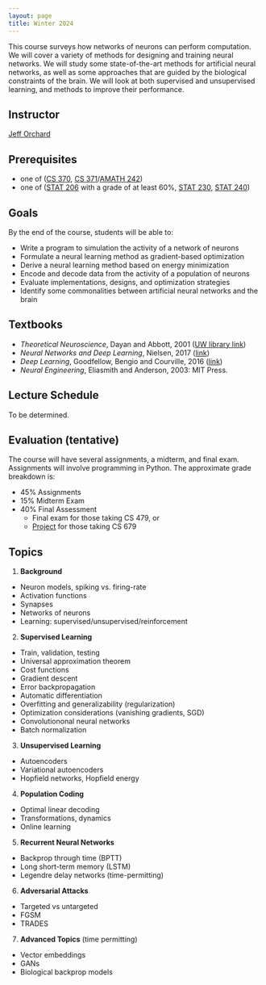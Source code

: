 ```yaml
---
layout: page
title: Winter 2024
---
```


This course surveys how networks of neurons can perform computation. We will cover a variety of methods for designing and training neural networks. We will study some state-of-the-art methods for artificial neural networks, as well as some approaches that are guided by the biological constraints of the brain. We will look at both supervised and unsupervised learning, and methods to improve their performance.

## Instructor
[Jeff Orchard](http://cs.uwaterloo.ca/~jorchard)

## Prerequisites
- one of ([CS 370](http://www.ucalendar.uwaterloo.ca/1920/COURSE/course-CS.html#CS370), [CS 371](http://www.ucalendar.uwaterloo.ca/1920/COURSE/course-CS.html#CS371)/[AMATH 242](http://www.ucalendar.uwaterloo.ca/1920/COURSE/course-AMATH.html#AMATH242))
- one of ([STAT 206](https://ucalendar.uwaterloo.ca/2021/COURSE/course-STAT.html#STAT206) with a grade of at least 60%, [STAT 230](https://ucalendar.uwaterloo.ca/2021/COURSE/course-STAT.html#STAT230), [STAT 240](https://ucalendar.uwaterloo.ca/2021/COURSE/course-STAT.html#STAT240))

## Goals
By the end of the course, students will be able to:
- Write a program to simulation the activity of a network of neurons
- Formulate a neural learning method as gradient-based optimization
- Derive a neural learning method based on energy minimization
- Encode and decode data from the activity of a population of neurons
- Evaluate implementations, designs, and optimization strategies
- Identify some commonalities between artificial neural networks and the brain

## Textbooks
- *Theoretical Neuroscience*, Dayan and Abbott, 2001 ([UW library link](http://books.scholarsportal.info.proxy.lib.uwaterloo.ca/viewdoc.html?id=/ebooks/ebooks2/pda/2011-12-01/1/11936.9780262041997))
- *Neural Networks and Deep Learning*, Nielsen, 2017 ([link](http://neuralnetworksanddeeplearning.com/index.html))
- *Deep Learning*, Goodfellow, Bengio and Courville, 2016 ([link](http://www.deeplearningbook.org/))
- *Neural Engineering*, Eliasmith and Anderson, 2003: MIT Press.

## Lecture Schedule
To be determined.

## Evaluation (tentative)
The course will have several assignments, a midterm, and final exam. Assignments will involve programming in Python. The approximate grade breakdown is:
- 45% Assignments
- 15% Midterm Exam
- 40% Final Assessment
  - Final exam for those taking CS 479, or
  - [Project](projects.html) for those taking CS 679

## Topics

1. **Background**
- Neuron models, spiking vs. firing-rate
- Activation functions
- Synapses
- Networks of neurons
- Learning: supervised/unsupervised/reinforcement

2. **Supervised Learning**
- Train, validation, testing
- Universal approximation theorem
- Cost functions
- Gradient descent
- Error backpropagation
- Automatic differentiation
- Overfitting and generalizability (regularization)
- Optimization considerations (vanishing gradients, SGD)
- Convolutiononal neural networks
- Batch normalization

3. **Unsupervised Learning**
- Autoencoders
- Variational autoencoders
- Hopfield networks, Hopfield energy

4. **Population Coding**
- Optimal linear decoding
- Transformations, dynamics
- Online learning

5. **Recurrent Neural Networks**
- Backprop through time (BPTT)
- Long short-term memory (LSTM)
- Legendre delay networks (time-permitting)

6. **Adversarial Attacks**
- Targeted vs untargeted
- FGSM
- TRADES

7. **Advanced Topics** (time permitting)
- Vector embeddings
- GANs
- Biological backprop models
